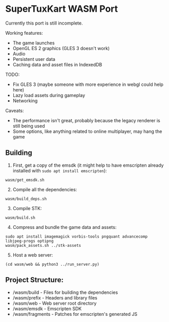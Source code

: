 # SuperTuxKart WASM Port

Currently this port is still incomplete.

Working features:
- The game launches
- OpenGL ES 2 graphics (GLES 3 doesn't work)
- Audio
- Persistent user data
- Caching data and asset files in IndexedDB

TODO:
- Fix GLES 3 (maybe someone with more experience in webgl could help here)
- Lazy load assets during gameplay
- Networking

Caveats:
- The performance isn't great, probably because the legacy renderer is still being used
- Some options, like anything related to online multiplayer, may hang the game

## Building
1. First, get a copy of the emsdk (it might help to have emscripten already installed with `sudo apt install emscripten`):
```
wasm/get_emsdk.sh
```
2. Compile all the dependencies:
```
wasm/build_deps.sh
```
3. Compile STK:
```
wasm/build.sh
```
4. Compress and bundle the game data and assets:
```
sudo apt install imagemagick vorbis-tools pngquant advancecomp libjpeg-progs optipng
wasm/pack_assets.sh ../stk-assets
```
5. Host a web server:
```
(cd wasm/web && python3 ../run_server.py)
```

## Project Structure:
- /wasm/build - Files for building the dependencies
- /wasm/prefix - Headers and library files
- /wasm/web - Web server root directory
- /wasm/emsdk - Emscripten SDK
- /wasm/fragments - Patches for emscripten's generated JS
